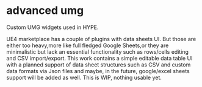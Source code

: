 # advanced umg
Custom UMG widgets used in HYPE.

UE4 marketplace has a couple of plugins with data sheets UI. But those are either too heavy,more like full fledged Google Sheets,or they are minimalistic but lack an essential functionality such as rows/cells editing and CSV import/export. This work contains a simple editable data table UI with a planned support of data sheet structures such as CSV and custom data formats via Json files and maybe, in the future, google/excel sheets support will be added as well.
This is WIP, nothing usable yet.


